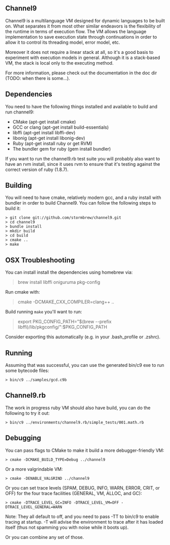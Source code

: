 Channel9
--------

Channel9 is a multilanguage VM designed for dynamic languages to be built on.
What separates it from most other similar endeavors is the flexibility of the
runtime in terms of execution flow. The VM allows the language implementation
to save execution state through continuations in order to allow it to control
its threading model, error model, etc.

Moreover it does not require a linear stack at all, so it's a good basis to
experiment with execution models in general. Although it is a stack-based VM,
the stack is local only to the executing method.

For more information, please check out the documentation in the doc dir (TODO: when
there is some...).

Dependencies
------------

You need to have the following things installed and available to build
and run channel9:

 * CMake (apt-get install cmake)
 * GCC or clang (apt-get install build-essentials)
 * libffi (apt-get install libffi-dev)
 * libonig (apt-get install libonig-dev)
 * Ruby (apt-get install ruby or get RVM)
 * The bundler gem for ruby (gem install bundler)

If you want to run the channel9.rb test suite you will probably also want
to have an rvm install, since it uses rvm to ensure that it's testing against
the correct version of ruby (1.8.7).

Building
--------

You will need to have cmake, relatively modern gcc, and a ruby install with
bundler in order to build Channel9. You can follow the following steps to build
it:

	> git clone git://github.com/stormbrew/channel9.git
	> cd channel9
	> bundle install
	> mkdir build
	> cd build
	> cmake ..
	> make

OSX Troubleshooting
-------------------
You can install install the dependencies using homebrew via:

  > brew install libffi oniguruma pkg-config

Run cmake with:

  > cmake -DCMAKE_CXX_COMPILER=clang++ ..

Build running `make` you'll want to run:

  > export PKG_CONFIG_PATH="$(brew --prefix libffi)/lib/pkgconfig/":$PKG_CONFIG_PATH

Consider exporting this automatically (e.g. in your .bash_profile or .zshrc).

Running
-------

Assuming that was successful, you can use the generated bin/c9 exe to
run some bytecode files:

	> bin/c9 ../samples/gcd.c9b

Channel9.rb
-----------

The work in progress ruby VM should also have build, you can
do the following to try it out:

	> bin/c9 ../environments/channel9.rb/simple_tests/001.math.rb

Debugging
---------

You can pass flags to CMake to make it build a more debugger-friendly VM:

	> cmake -DCMAKE_BUILD_TYPE=Debug ../channel9

Or a more valgrindable VM:

	> cmake -DENABLE_VALGRIND ../channel9

Or you can set trace levels (SPAM, DEBUG, INFO, WARN, ERROR, CRIT, or OFF) for
the four trace facilities (GENERAL, VM, ALLOC, and GC):

	> cmake -DTRACE_LEVEL_GC=INFO -DTRACE_LEVEL_VM=OFF -DTRACE_LEVEL_GENERAL=WARN

Note: They all default to off, and you need to pass -TT to bin/c9 to enable
tracing at startup. -T will advise the environment to trace after it has loaded
itself (thus not spamming you with noise while it boots up).

Or you can combine any set of those.
